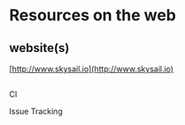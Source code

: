 # Resources on the web

## website\(s\)

[http://www.skysail.io](http://www.skysail.io)

## 

CI

Issue Tracking

